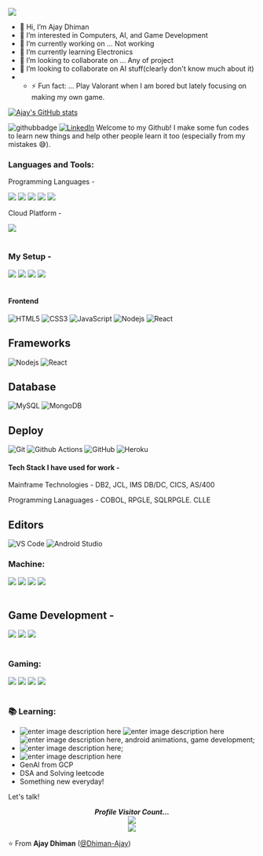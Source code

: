 <p>
  <img src="https://user-images.githubusercontent.com/74038190/226190894-18e959ba-d458-4a94-ac44-790190f2a947.gif">
</p>

- 👋 Hi, I’m Ajay Dhiman
- 👀 I’m interested in Computers, AI, and Game Development
- 🔭 I’m currently working on ... Not working
- 🌱 I’m currently learning Electronics
- 👯 I’m looking to collaborate on ... Any of project
- 💞️ I’m looking to collaborate on AI stuff(clearly don't know much about it)
- - ⚡ Fun fact: ... Play Valorant when I am bored but lately focusing on making my own game.
    
[![Ajay's GitHub stats](https://github-readme-stats.vercel.app/api?username=Dhiman-Ajay)](https://github.com/Dhiman-Ajay/github-readme-stats)
<!---
Dhiman-Ajay/Dhiman-Ajay is a ✨ special ✨ repository because its `README.md` (this file) appears on your GitHub profile.
You can click the Preview link to take a look at your changes.
--->
![githubbadge](https://img.shields.io/github/followers/Dhiman-Ajay?style=social) <a href="[https://www.linkedin.com/in/ana-souza-dias/](https://www.linkedin.com/in/ajay-dhiman-6a5474335/)"><img alt="LinkedIn" src="https://img.shields.io/badge/LinkedIn-Ana%20Luisa%20Dias-blue?style=flat&logo=linkedin"></a> 
Welcome to my Github! I make some fun codes to learn new things and help other people learn it too (especially from my mistakes :sweat_smile:).

### Languages and Tools:
<div display="flex">
  <p>Programming Languages - </p>
  <img src="https://img.shields.io/badge/Python%20-%233776AB.svg?&style=for-the-badge&logo=Python&logoColor=white">
  <img src="https://img.shields.io/badge/C++%20-%2300599C.svg?&style=for-the-badge&logo=C++&logoColor=white">
  <img src="https://img.shields.io/badge/TensorFlow-%23FF6F00.svg?&style=for-the-badge&logo=TensorFlow&logoColor=black&labelColor=black">
<!---  <img src="https://img.shields.io/badge/python%20-%2314354C.svg?&style=for-the-badge&logo=python&logoColor=white"> --->
  <img src="https://img.shields.io/badge/git%20-%23F05033.svg?&style=for-the-badge&logo=git&logoColor=white"/>
  <img src="https://img.shields.io/badge/github%20-%23121011.svg?&style=for-the-badge&logo=github&logoColor=white"/>


  <p>Cloud Platform - </p>
  <img src="https://img.shields.io/badge/Google%20Cloud%20Platform-%234285F4.svg?&style=for-the-badge&logo=GCP&logoColor=white"> 

</div>
<br/>

### My Setup - 
<div display="flex">
  <img src="https://img.shields.io/badge/windows-%23F50F0F.svg?&style=for-the-badge&logo=windows&logoColor=white" />
  <img src="https://img.shields.io/badge/ubuntu-%23dd4814.svg?&style=for-the-badge&logo=ubuntu&logoColor=white">
  <img src="https://img.shields.io/badge/AMD-ryzen%205%205600x-%23ED1C24.svg?&style=for-the-badge&logo=amd&logoColor=white" />
  <img src="https://img.shields.io/badge/nvidia-GeForce%20rtx4070-%2376B900.svg?&style=for-the-badge&logo=nvidia&logoColor=white" />
</div>
<br>

#### Frontend
![HTML5](https://img.shields.io/badge/-HTML5-%23E44D27?style=flat-square&logo=html5&logoColor=ffffff)
![CSS3](https://img.shields.io/badge/-CSS3-%231572B6?style=flat-square&logo=css3)
![JavaScript](https://img.shields.io/badge/-JavaScript-%23F7DF1C?style=flat-square&logo=javascript&logoColor=000000&labelColor=%23F7DF1C&color=%23FFCE5A)
![Nodejs](https://img.shields.io/badge/-Nodejs-black?style=flat-square&logo=Node.js)
![React](https://img.shields.io/badge/-React-%23282C34?style=flat-square&logo=react)

## Frameworks
![Nodejs](https://img.shields.io/badge/-Nodejs-black?style=flat-square&logo=Node.js)
![React](https://img.shields.io/badge/-React-%23282C34?style=flat-square&logo=react)

## Database
![MySQL](https://img.shields.io/badge/-MySQL-black?style=flat-square&logo=mysql)
![MongoDB](https://img.shields.io/badge/-MongoDB-black?style=flat-square&logo=mongodb)

## Deploy
![Git](https://img.shields.io/badge/-Git-black?style=flat-square&logo=git)
![Github Actions](http://img.shields.io/badge/-Github%20Actions-2088FF?style=flat-square&logo=github-actions&logoColor=ffffff)
![GitHub](https://img.shields.io/badge/-GitHub-181717?style=flat-square&logo=github)
![Heroku](https://img.shields.io/badge/-Heroku-430098?style=flat-square&logo=heroku)

#### Tech Stack I have used for work - 
Mainframe Technologies -
DB2, JCL, IMS DB/DC, CICS, AS/400

Programming Lanaguages -
COBOL, RPGLE, SQLRPGLE. CLLE
<!---<img src="https://www.google.com/url?sa=i&url=https%3A%2F%2Fwww.pngwing.com%2Fen%2Ffree-png-vlsmb&psig=AOvVaw0XAwZx5c2LcbEy5kciEiK5&ust=1744109810294000&source=images&cd=vfe&opi=89978449&ved=0CBQQjRxqFwoTCJDy1cjhxYwDFQAAAAAdAAAAABAJ"/> --->
## Editors
![VS Code](http://img.shields.io/badge/-VS%20Code-007ACC?style=flat-square&logo=visual-studio-code&logoColor=ffffff)
![Android Studio](http://img.shields.io/badge/-Android%20Studio-3DDC84?style=flat-square&logo=android-studio&logoColor=ffffff)

### Machine:
<div display="flex">
  <img src="https://img.shields.io/badge/windows-%23F50F0F.svg?&style=for-the-badge&logo=windows&logoColor=white" />
  <img src="https://img.shields.io/badge/ubuntu-%23dd4814.svg?&style=for-the-badge&logo=ubuntu&logoColor=white">
  <img src="https://img.shields.io/badge/AMD-ryzen%205%205600x-%23ED1C24.svg?&style=for-the-badge&logo=amd&logoColor=white" />
  <img src="https://img.shields.io/badge/nvidia-GeForce%20rtx4070-%2376B900.svg?&style=for-the-badge&logo=nvidia&logoColor=white" />
</div>
<br>

## Game Development - 
<div display="flex">
  <img src="https://img.shields.io/badge/Unity-%23FFFFFF.svg?&style=for-the-badge&logo=Unity&logoColor=white" />
  <img src="https://img.shields.io/badge/Unreal-%230E1128.svg?&style=for-the-badge&logo=Unreal&logoColor=white">
  <img src="https://img.shields.io/badge/Blender%20-%23E87D0D.svg?&style=for-the-badge&logo=Blender&logoColor=white" />
</div>
<br>

### Gaming:
<div display="flex">
  <img src="https://img.shields.io/badge/Steam-%23000000.svg?&style=for-the-badge&logo=steam&logoColor=white" />
  <img src="https://img.shields.io/badge/epic%20games%20-%23000000.svg?&style=for-the-badge&logo=epic%20games&logoColor=white"/>
  <img src="https://img.shields.io/badge/Valorant-%23FA4454.svg?&style=for-the-badge" />
  <img src="https://img.shields.io/badge/The%20Finals%20-%23D31F3C.svg?&style=for-the-badge" />
</div>
<br>

 ### :books: Learning:
 - ![enter image description here](https://img.shields.io/badge/-Flutter-5dcede?&logo=flutter) ![enter image description here](https://img.shields.io/badge/-Dart-0d91a3?&logo=dart) ![enter image description here](https://img.shields.io/badge/-Swift-964b09?&logo=swift), android animations, game development;
 - ![enter image description here](https://img.shields.io/badge/-Python-780723?&logo=python);
 - ![enter image description here](https://img.shields.io/badge/-React-2361DAFB?&logo=python)
 - GenAI from GCP
 - DSA and Solving leetcode
 - Something new everyday! 

Let's talk! 

<p align="center"> 
  <i><b>Profile Visitor Count...</b></i><br>
  <img src="https://raw.githubusercontent.com/saadeghi/saadeghi/master/dino.gif" /><br>
  <img src="https://profile-counter.glitch.me/Dhiman-Ajay/count.svg" />
</p>

<!-- can't stop myself from editing🤷... -->

⭐️ From **Ajay Dhiman** ([@Dhiman-Ajay](https://github.com/Dhiman-Ajay))
